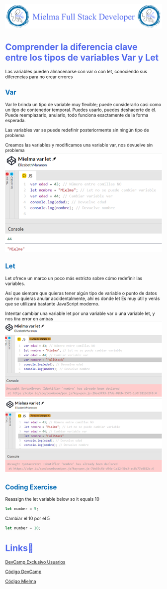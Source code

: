
![Logo Mielma](logo/Logo%20Encabezado.png)

# <b><font color="#556CEE">Comprender la diferencia clave entre los tipos de variables Var y Let</font></b>
Las variables pueden almacenarse con var o con let, conociendo sus diferencias para no crear errores
## <b><font color="#006cb5">Var</font></b>
Var le brinda un tipo de variable muy flexible; puede considerarlo casi como un tipo de contenedor temporal. Puedes usarlo, puedes deshacerte de él. Puede reemplazarlo, anularlo, todo funciona exactamente de la forma esperada.

Las variables var se puede redefinir posteriormente sin ningún tipo de problema

Creamos las variables y modificamos una variable var, nos devuelve sin problema
![Codepen Mielma var let cambio var](image/Codepen_Mielma_var_let_cambio_var.png)

## <b><font color="#006cb5">Let</font></b>
Let ofrece un marco un poco más estricto sobre cómo redefinir las variables.

Así que siempre que quieras tener algún tipo de variable o punto de datos que no quieras anular accidentalmente, ahí es donde let Es muy útil y verás que se utilizará bastante JavaScript moderno.

Intentar cambiar una variable let por una variable var o una variable let, y nos tira error en ambas
![Codepen Mielma var let cambio let1](image/Codepen_Mielma_var_let_cambio_let1.png)![Codepen Mielma var let cambio let2](image/Codepen_Mielma_var_let_cambio_let2.png)



## <b><font color="#006cb5">Coding Exercise</font></b>
Reassign the let variable below so it equals 10
```js
let number = 5;
```
Cambiar el 10 por el 5
```js
let number = 10;
```

# <b><font color="#556CEE">Links🔗</font></b>

[DevCamp Exclusivo Usuarios](https://basque.devcamp.com/pt-full-stack-development-javascript-python-react/guide/understanding-key-difference-between-var-let-variables-types)

[Código DevCamp](https://github.com/rails-camp/javascript-programming/blob/master/section_b_06_difference_var_let.js)

[Código Mielma](https://codepen.io/ElizabethMaranon/pen/YzbZEJP)

